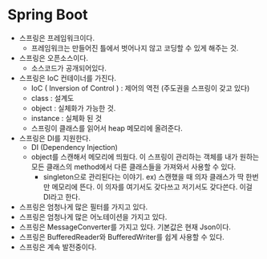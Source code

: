 # Spring Boot

- 스프링은 프레임워크이다. 
  - 프레임워크는 만들어진 틀에서 벗어나지 않고 코딩할 수 있게 해주는 것.
- 스프링은 오픈소스이다.
  - 소스코드가 공개되어있다.
- 스프링은 IoC 컨테이너를 가진다.
  - IoC ( Inversion of Control ) : 제어의 역전  (주도권을 스프링이 갖고 있다)
  - class : 설계도
  - object : 실체화가 가능한 것.
  - instance : 실체화 된 것
  - 스프링이 클래스를 읽어서 heap 메모리에 올려준다.
- 스프링은 DI를 지원한다.
  - DI (Dependency Injection)
  - object를 스캔해서 메모리에 띄웠다. 이 스프링이 관리하는 객체를 내가 원하는 모든 클래스의 method에서 다른 클래스들을 가져와서 사용할 수 있다.
    - singleton으로 관리된다는 이야기. ex) 스캔했을 때 의자 클래스가 딱 한번만 메모리에 뜬다. 이 의자를 여기서도 갖다쓰고 저기서도 갖다쓴다. 이걸 DI라고 한다.
- 스프링은 엄청나게 많은 필터를 가지고 있다.
- 스프링은 엄청나게 많은 어노테이션을 가지고 있다.
- 스프링은 MessageConverter를 가지고 있다. 기본값은 현재 Json이다.
- 스프링은 BufferedReader와 BufferedWriter를 쉽게 사용할 수 있다.
- 스프링은 계속 발전중이다.







